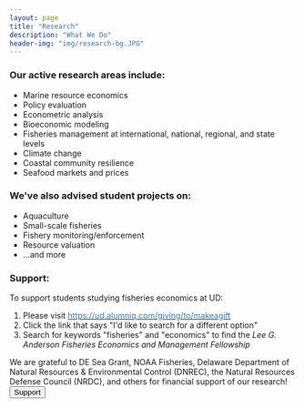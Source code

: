 ```yaml
---
layout: page
title: "Research"
description: "What We Do"
header-img: "img/research-bg.JPG"
---
```

### Our active research areas include:
* Marine resource economics
* Policy evaluation
* Econometric analysis
* Bioeconomic modeling
* Fisheries management at international, national, regional, and state levels
* Climate change
* Coastal community resilience
* Seafood markets and prices

### We've also advised student projects on:
* Aquaculture
* Small-scale fisheries
* Fishery monitoring/enforcement
* Resource valuation
* ...and more

### Support:
To support students studying fisheries economics at UD:
1. Please visit [<span style="color:#337ab7">https://ud.alumniq.com/giving/to/makeagift</span>](https://ud.alumniq.com/giving/to/makeagift)
2. Click the link that says "I'd like to search for a different option" 
3. Search for keywords "fisheries" and "economics" to find the _Lee G. Anderson Fisheries Economics and Management Fellowship_

We are grateful to DE Sea Grant, NOAA Fisheries, Delaware Department of Natural Resources & Environmental Control (DNREC), the Natural Resources Defense Council (NRDC), and others for financial support of our research!
<button name="button" onclick="https://ud.alumniq.com/giving/to/makeagift">Support</button>
